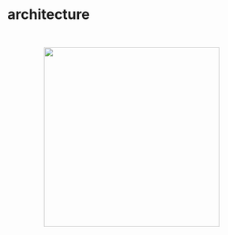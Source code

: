 # architecture


<p>&nbsp;</p><div class="separator" style="clear: both; text-align: center;"><a href="https://blogger.googleusercontent.com/img/a/AVvXsEgRz_ZQEMoskzftVPTH5dZhPTCvOzBGJtDAUBmY6LnW2KeAtH9YTY1d3uJqEAoUX7KuyhJj5NOapB6m-WeYzvWjNaJo4ObtyabAdq9y_69K_kH0lX-EJ4kBgy-RV6b2S2ajrr_HCon4gTYhJilczzTf03heTG2JkTIjOukGXQBrG3PO0kkJ-T8fIkgzQSwb" style="margin-left: 1em; margin-right: 1em;"><img alt="" data-original-height="1322" data-original-width="1292" height="364" src="https://blogger.googleusercontent.com/img/a/AVvXsEgRz_ZQEMoskzftVPTH5dZhPTCvOzBGJtDAUBmY6LnW2KeAtH9YTY1d3uJqEAoUX7KuyhJj5NOapB6m-WeYzvWjNaJo4ObtyabAdq9y_69K_kH0lX-EJ4kBgy-RV6b2S2ajrr_HCon4gTYhJilczzTf03heTG2JkTIjOukGXQBrG3PO0kkJ-T8fIkgzQSwb=w356-h364" width="356" /></a></div><br /><p></p>
